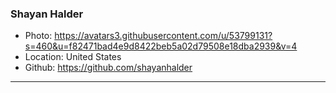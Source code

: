 ### Shayan Halder

- Photo: https://avatars3.githubusercontent.com/u/53799131?s=460&u=f82471bad4e9d8422beb5a02d79508e18dba2939&v=4
- Location: United States
- Github: https://github.com/shayanhalder

*** 



